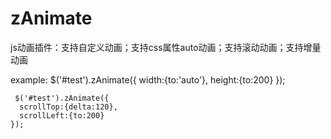 # zAnimate
js动画插件：支持自定义动画；支持css属性auto动画；支持滚动动画；支持增量动画

example:
    $('#test').zAnimate({
      width:{to:'auto'},
      height:{to:200}
    });
    
     $('#test').zAnimate({
      scrollTop:{delta:120},
      scrollLeft:{to:200}
    });
